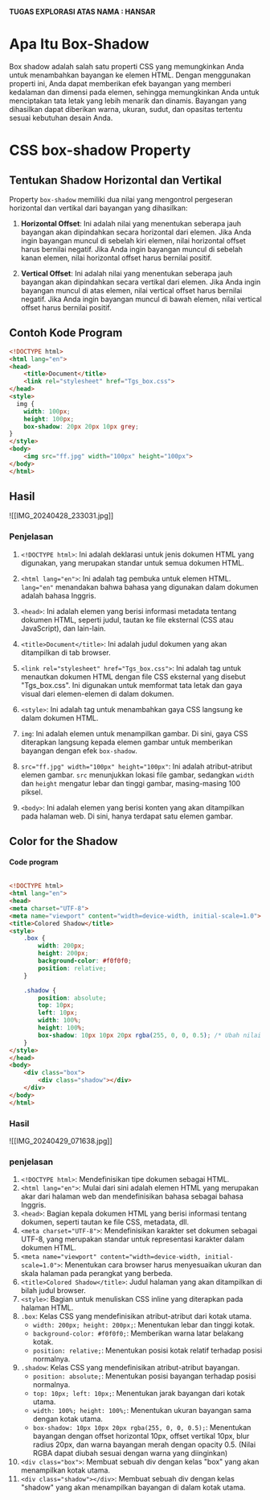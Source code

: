 **TUGAS EXPLORASI
ATAS NAMA : HANSAR**
# Apa Itu Box-Shadow

Box shadow adalah salah satu properti CSS yang memungkinkan Anda untuk menambahkan bayangan ke elemen HTML. Dengan menggunakan properti ini, Anda dapat memberikan efek bayangan yang memberi kedalaman dan dimensi pada elemen, sehingga memungkinkan Anda untuk menciptakan tata letak yang lebih menarik dan dinamis. Bayangan yang dihasilkan dapat diberikan warna, ukuran, sudut, dan opasitas tertentu sesuai kebutuhan desain Anda.

# CSS box-shadow Property
## Tentukan Shadow Horizontal dan Vertikal
Property `box-shadow` memiliki dua nilai yang mengontrol pergeseran horizontal dan vertikal dari bayangan yang dihasilkan:

1. **Horizontal Offset**: Ini adalah nilai yang menentukan seberapa jauh bayangan akan dipindahkan secara horizontal dari elemen. Jika Anda ingin bayangan muncul di sebelah kiri elemen, nilai horizontal offset harus bernilai negatif. Jika Anda ingin bayangan muncul di sebelah kanan elemen, nilai horizontal offset harus bernilai positif.
    
2. **Vertical Offset**: Ini adalah nilai yang menentukan seberapa jauh bayangan akan dipindahkan secara vertikal dari elemen. Jika Anda ingin bayangan muncul di atas elemen, nilai vertical offset harus bernilai negatif. Jika Anda ingin bayangan muncul di bawah elemen, nilai vertical offset harus bernilai positif.

## Contoh Kode Program

```html
<!DOCTYPE html>
<html lang="en">
<head>
    <title>Document</title>
    <link rel="stylesheet" href="Tgs_box.css">
</head>
<style>
  img {
    width: 100px;
    height: 100px;
    box-shadow: 20px 20px 10px grey;
}
</style>
<body>
    <img src="ff.jpg" width="100px" height="100px">
</body>
</html>
```

## Hasil

![[IMG_20240428_233031.jpg]]

### Penjelasan

1. `<!DOCTYPE html>`: Ini adalah deklarasi untuk jenis dokumen HTML yang digunakan, yang merupakan standar untuk semua dokumen HTML.

2. `<html lang="en">`: Ini adalah tag pembuka untuk elemen HTML. `lang="en"` menandakan bahwa bahasa yang digunakan dalam dokumen adalah bahasa Inggris.

3. `<head>`: Ini adalah elemen yang berisi informasi metadata tentang dokumen HTML, seperti judul, tautan ke file eksternal (CSS atau JavaScript), dan lain-lain.

4. `<title>Document</title>`: Ini adalah judul dokumen yang akan ditampilkan di tab browser.

5. `<link rel="stylesheet" href="Tgs_box.css">`: Ini adalah tag untuk menautkan dokumen HTML dengan file CSS eksternal yang disebut "Tgs_box.css". Ini digunakan untuk memformat tata letak dan gaya visual dari elemen-elemen di dalam dokumen.

6. `<style>`: Ini adalah tag untuk menambahkan gaya CSS langsung ke dalam dokumen HTML.

7. `img`: Ini adalah elemen untuk menampilkan gambar. Di sini, gaya CSS diterapkan langsung kepada elemen gambar untuk memberikan bayangan dengan efek `box-shadow`.

8. `src="ff.jpg" width="100px" height="100px"`: Ini adalah atribut-atribut elemen gambar. `src` menunjukkan lokasi file gambar, sedangkan `width` dan `height` mengatur lebar dan tinggi gambar, masing-masing 100 piksel.

9. `<body>`: Ini adalah elemen yang berisi konten yang akan ditampilkan pada halaman web. Di sini, hanya terdapat satu elemen gambar.

## Color for the Shadow

#### Code program

```html

<!DOCTYPE html>
<html lang="en">
<head>
<meta charset="UTF-8">
<meta name="viewport" content="width=device-width, initial-scale=1.0">
<title>Colored Shadow</title>
<style>
    .box {
        width: 200px;
        height: 200px;
        background-color: #f0f0f0;
        position: relative;
    }

    .shadow {
        position: absolute;
        top: 10px;
        left: 10px;
        width: 100%;
        height: 100%;
        box-shadow: 10px 10px 20px rgba(255, 0, 0, 0.5); /* Ubah nilai RGBA sesuai dengan warna yang Anda inginkan */
    }
</style>
</head>
<body>
    <div class="box">
        <div class="shadow"></div>
    </div>
</body>
</html>
```

### Hasil

![[IMG_20240429_071638.jpg]]

### penjelasan

1. `<!DOCTYPE html>`: Mendefinisikan tipe dokumen sebagai HTML.
2. `<html lang="en">`: Mulai dari sini adalah elemen HTML yang merupakan akar dari halaman web dan mendefinisikan bahasa sebagai bahasa Inggris.
3. `<head>`: Bagian kepala dokumen HTML yang berisi informasi tentang dokumen, seperti tautan ke file CSS, metadata, dll.
4. `<meta charset="UTF-8">`: Mendefinisikan karakter set dokumen sebagai UTF-8, yang merupakan standar untuk representasi karakter dalam dokumen HTML.
5. `<meta name="viewport" content="width=device-width, initial-scale=1.0">`: Menentukan cara browser harus menyesuaikan ukuran dan skala halaman pada perangkat yang berbeda.
6. `<title>Colored Shadow</title>`: Judul halaman yang akan ditampilkan di bilah judul browser.
7. `<style>`: Bagian untuk menuliskan CSS inline yang diterapkan pada halaman HTML.
8. `.box`: Kelas CSS yang mendefinisikan atribut-atribut dari kotak utama.
    - `width: 200px; height: 200px;`: Menentukan lebar dan tinggi kotak.
    - `background-color: #f0f0f0;`: Memberikan warna latar belakang kotak.
    - `position: relative;`: Menentukan posisi kotak relatif terhadap posisi normalnya.
9. `.shadow`: Kelas CSS yang mendefinisikan atribut-atribut bayangan.
    - `position: absolute;`: Menentukan posisi bayangan terhadap posisi normalnya.
    - `top: 10px; left: 10px;`: Menentukan jarak bayangan dari kotak utama.
    - `width: 100%; height: 100%;`: Menentukan ukuran bayangan sama dengan kotak utama.
    - `box-shadow: 10px 10px 20px rgba(255, 0, 0, 0.5);`: Menentukan bayangan dengan offset horizontal 10px, offset vertikal 10px, blur radius 20px, dan warna bayangan merah dengan opacity 0.5. (Nilai RGBA dapat diubah sesuai dengan warna yang diinginkan)
10. `<div class="box">`: Membuat sebuah div dengan kelas "box" yang akan menampilkan kotak utama.
11. `<div class="shadow"></div>`: Membuat sebuah div dengan kelas "shadow" yang akan menampilkan bayangan di dalam kotak utama.

